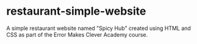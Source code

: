 # restaurant-simple-website
A simple restaurant website named "Spicy Hub" created using HTML and CSS as part of the Error Makes Clever Academy course.
